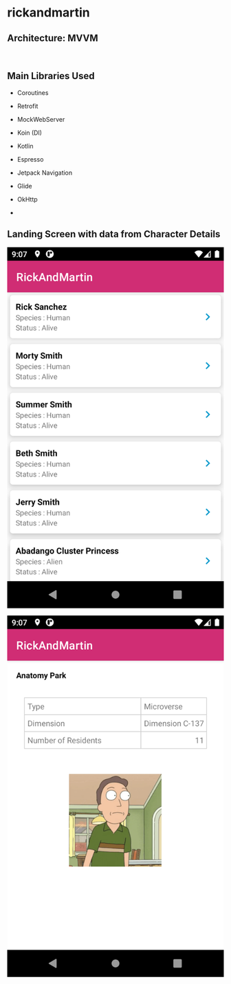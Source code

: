 # rickandmartin
##  Architecture: MVVM


<br>

## Main Libraries Used

- Coroutines

- Retrofit 

- MockWebServer

- Koin (DI)

- Kotlin 

- Espresso

- Jetpack Navigation
- Glide
- OkHttp
- 


## Landing Screen with data from Character Details
<p align="center">
<img alt="screen1" src="https://github.com/darlanarendra/rickandmartin/blob/main/Screenshot_1636564066.png">
</p>
<p align="center">
<img  alt="screen1" src="https://github.com/darlanarendra/rickandmartin/blob/main/Screenshot_1636564071.png">
</p>
